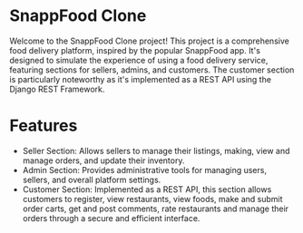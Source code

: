 # SnappFood Clone
Welcome to the SnappFood Clone project! This project is a comprehensive food delivery platform, inspired by the popular SnappFood app. It's designed to simulate the experience of using a food delivery service, featuring sections for sellers, admins, and customers. The customer section is particularly noteworthy as it's implemented as a REST API using the Django REST Framework.

# Features
- Seller Section: Allows sellers to manage their listings, making, view and manage orders, and update their inventory.
- Admin Section: Provides administrative tools for managing users, sellers, and overall platform settings.
- Customer Section: Implemented as a REST API, this section allows customers to register, view restaurants, view foods, make and submit order carts, get and post comments, rate restaurants and manage their orders through a secure and efficient interface.
